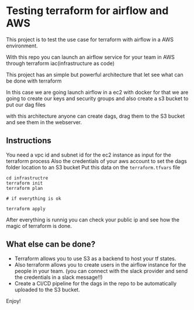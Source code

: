 # Testing terraform for airflow and AWS

This project is to test the use case for terraform with airflow in a AWS environment.

With this repo you can launch an airflow service for your team in AWS through terraform iac(infrastructure as code)

This project has an simple but powerful architecture that let see what can be done with terraform 


In this case we are going launch airflow in a ec2 with docker 
for that we are going to create our keys and security groups 
and also create a s3 bucket to put our dag files 

with this architecture anyone can create dags, drag them to the S3 bucket and see them in the webserver.


## Instructions

You need a vpc id and subnet id for the ec2 instance as input for the terraform process
Also the credentials of your aws account to set the dags folder location to an S3 bucket
Put this data on the `terraform.tfvars` file

```
cd infrastructre
terraform init 
terraform plan

# if everything is ok

terraform apply
```

After everything is runnig you can check your public ip and see how the magic of terraform is done.


## What else can be done?

- Terraform allows you to use S3 as a backend to host your tf states.
- Also terraform allows you to create users in the airflow instance for the people in your team. (you can connect with the slack provider and send the credentials in a slack message!!)
- Create a CI/CD pipeline for the dags in the repo to be automatically uploaded to the S3 bucket.



Enjoy!

